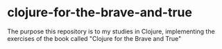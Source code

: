 # clojure-for-the-brave-and-true
The purpose this repository is to my studies in Clojure, implementing the exercises  of the book called "Clojure for the Brave and True"
